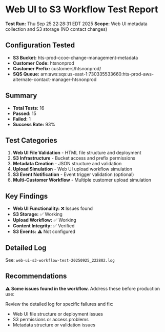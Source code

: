 # Web UI to S3 Workflow Test Report

**Test Run:** Thu Sep 25 22:28:31 EDT 2025
**Scope:** Web UI metadata collection and S3 storage (NO contact changes)

## Configuration Tested

- **S3 Bucket:** hts-prod-ccoe-change-management-metadata
- **Customer Code:** htsnonprod
- **Customer Prefix:** customers/htsnonprod/
- **SQS Queue:** arn:aws:sqs:us-east-1:730335533660:hts-prod-aws-alternate-contact-manager-htsnonprod

## Summary

- **Total Tests:** 16
- **Passed:** 15
- **Failed:** 1
- **Success Rate:** 93%

## Test Categories

1. **Web UI File Validation** - HTML file structure and deployment
2. **S3 Infrastructure** - Bucket access and prefix permissions
3. **Metadata Creation** - JSON structure and validation
4. **Upload Simulation** - Web UI upload workflow simulation
5. **S3 Event Notification** - Event trigger validation (optional)
6. **Multi-Customer Workflow** - Multiple customer upload simulation

## Key Findings

- **Web UI Functionality:** ❌ Issues found
- **S3 Storage:** ✅ Working
- **Upload Workflow:** ✅ Working
- **Content Integrity:** ✅ Verified
- **S3 Events:** ⚠️ Not configured

## Detailed Log

See: `web-ui-s3-workflow-test-20250925_222802.log`

## Recommendations

⚠️ **Some issues found in the workflow.** Address these before production use:

Review the detailed log for specific failures and fix:
- Web UI file structure or deployment issues
- S3 permissions or access problems
- Metadata structure or validation issues
